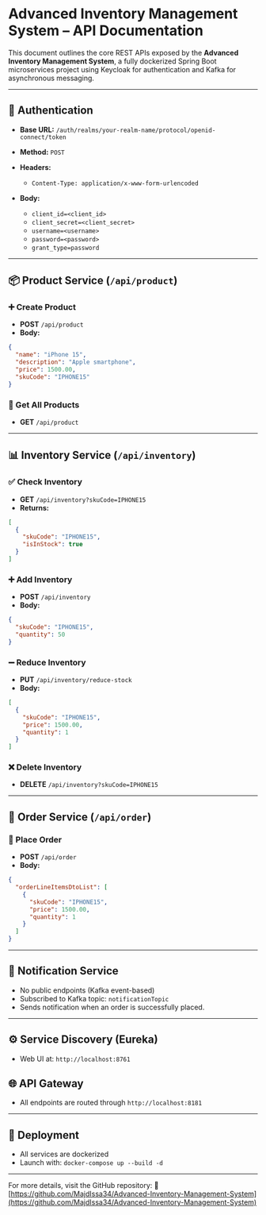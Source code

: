 # Advanced Inventory Management System – API Documentation

This document outlines the core REST APIs exposed by the **Advanced Inventory Management System**, a fully dockerized Spring Boot microservices project using Keycloak for authentication and Kafka for asynchronous messaging.

---

## 🔐 Authentication

* **Base URL:** `/auth/realms/your-realm-name/protocol/openid-connect/token`
* **Method:** `POST`
* **Headers:**

  * `Content-Type: application/x-www-form-urlencoded`
* **Body:**

  * `client_id=<client_id>`
  * `client_secret=<client_secret>`
  * `username=<username>`
  * `password=<password>`
  * `grant_type=password`

---

## 📦 Product Service (`/api/product`)

### ➕ Create Product

* **POST** `/api/product`
* **Body:**

```json
{
  "name": "iPhone 15",
  "description": "Apple smartphone",
  "price": 1500.00,
  "skuCode": "IPHONE15"
}
```

### 📄 Get All Products

* **GET** `/api/product`

---

## 📊 Inventory Service (`/api/inventory`)

### ✅ Check Inventory

* **GET** `/api/inventory?skuCode=IPHONE15`
* **Returns:**

```json
[
  {
    "skuCode": "IPHONE15",
    "isInStock": true
  }
]
```

### ➕ Add Inventory

* **POST** `/api/inventory`
* **Body:**

```json
{
  "skuCode": "IPHONE15",
  "quantity": 50
}
```

### ➖ Reduce Inventory

* **PUT** `/api/inventory/reduce-stock`
* **Body:**

```json
[
  {
    "skuCode": "IPHONE15",
    "price": 1500.00,
    "quantity": 1
  }
]
```

### ❌ Delete Inventory

* **DELETE** `/api/inventory?skuCode=IPHONE15`

---

## 📝 Order Service (`/api/order`)

### 🛒 Place Order

* **POST** `/api/order`
* **Body:**

```json
{
  "orderLineItemsDtoList": [
    {
      "skuCode": "IPHONE15",
      "price": 1500.00,
      "quantity": 1
    }
  ]
}
```

---

## 🔔 Notification Service

* No public endpoints (Kafka event-based)
* Subscribed to Kafka topic: `notificationTopic`
* Sends notification when an order is successfully placed.

---

## ⚙️ Service Discovery (Eureka)

* Web UI at: `http://localhost:8761`

## 🌐 API Gateway

* All endpoints are routed through `http://localhost:8181`

---

## 🐳 Deployment

* All services are dockerized
* Launch with: `docker-compose up --build -d`

---

For more details, visit the GitHub repository:
🔗 [https://github.com/MajdIssa34/Advanced-Inventory-Management-System](https://github.com/MajdIssa34/Advanced-Inventory-Management-System)

